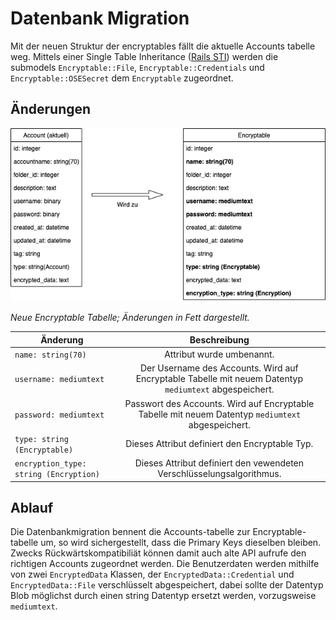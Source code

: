 # Datenbank Migration

Mit der neuen Struktur der encryptables fällt die aktuelle Accounts tabelle weg. Mittels einer Single Table Inheritance ([Rails STI](https://api.rubyonrails.org/classes/ActiveRecord/Inheritance.html)) werden die submodels `Encryptable::File`, `Encryptable::Credentials` und `Encryptable::OSESecret` dem `Encryptable` zugeordnet.

## Änderungen
![Migration](_diagrams/db_migration.png)

_Neue Encryptable Tabelle; Änderungen in Fett dargestellt._

| Änderung                               | Beschreibung                                                                                                                                                                       |
| -------------------------------------- |:----------------------------------------------------------------------------------------------------------------------------------------------------------------------------------:|
| `name: string(70)`                     | Attribut wurde umbenannt.                                                           |
| `username: mediumtext`                 | Der Username des Accounts. Wird auf Encryptable Tabelle mit neuem Datentyp `mediumtext` abgespeichert.                                 |
| `password: mediumtext`                 | Passwort des Accounts. Wird auf Encryptable Tabelle mit neuem Datentyp `mediumtext` abgespeichert.                                            |
| `type: string (Encryptable)`           | Dieses Attribut definiert den Encryptable Typ.                                                                                                           |
| `encryption_type: string (Encryption)` | Dieses Attribut definiert den vewendeten Verschlüsselungsalgorithmus. |

## Ablauf

Die Datenbankmigration bennent die Accounts-tabelle zur Encryptable-tabelle um, so wird sichergestellt, dass die Primary Keys dieselben bleiben. Zwecks Rückwärtskompatibiliät können damit auch alte API aufrufe den richtigen Accounts zugeordnet werden. Die Benutzerdaten werden mithilfe von zwei `EncryptedData` Klassen, der `EncryptedData::Credential` und `EncryptedData::File` verschlüsselt abgespeichert, dabei sollte der Datentyp Blob möglichst durch einen string Datentyp ersetzt werden, vorzugsweise `mediumtext`.
